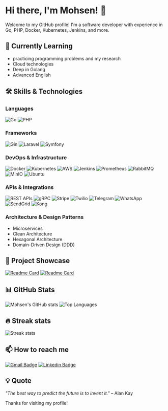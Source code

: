 # Hi there, I'm Mohsen! 👋

Welcome to my GitHub profile! I'm a software developer with experience in Go, PHP, Docker, Kubernetes, Jenkins, and more.

[//]: # (![Profile views]&#40;https://komarev.com/ghpvc/?username=mohsenabedy91&color=green&#41;)

## 🌱 Currently Learning
- practicing programming problems and my research
- Cloud technologies
- Deep in Golang
- Advanced English

## 🛠️ Skills & Technologies
### Languages
![Go](https://img.shields.io/badge/Go-00ADD8?style=for-the-badge&logo=go&logoColor=white)
![PHP](https://img.shields.io/badge/PHP-777BB4?style=for-the-badge&logo=php&logoColor=white)

### Frameworks
![Gin](https://img.shields.io/badge/Gin-00ADD8?style=for-the-badge&logo=go&logoColor=white)
![Laravel](https://img.shields.io/badge/Laravel-FF2D20?style=for-the-badge&logo=laravel&logoColor=white)
![Symfony](https://img.shields.io/badge/Symfony-000000?style=for-the-badge&logo=symfony&logoColor=white)

### DevOps & Infrastructure
![Docker](https://img.shields.io/badge/Docker-2496ED?style=for-the-badge&logo=docker&logoColor=white)
![Kubernetes](https://img.shields.io/badge/Kubernetes-326CE5?style=for-the-badge&logo=kubernetes&logoColor=white)
![AWS](https://img.shields.io/badge/AWS-232F3E?style=for-the-badge&logo=amazon-aws&logoColor=white)
![Jenkins](https://img.shields.io/badge/Jenkins-D24939?style=for-the-badge&logo=jenkins&logoColor=white)
![Prometheus](https://img.shields.io/badge/Prometheus-E6522C?style=for-the-badge&logo=prometheus&logoColor=white)
![RabbitMQ](https://img.shields.io/badge/RabbitMQ-FF6600?style=for-the-badge&logo=rabbitmq&logoColor=white)
![MinIO](https://img.shields.io/badge/MinIO-00C3A0?style=for-the-badge&logo=minio&logoColor=white)
![Ubuntu](https://img.shields.io/badge/Ubuntu-E95420?style=for-the-badge&logo=ubuntu&logoColor=white)

### APIs & Integrations
![REST APIs](https://img.shields.io/badge/REST-02569B?style=for-the-badge&logo=rest&logoColor=white)
![gRPC](https://img.shields.io/badge/gRPC-00ADD8?style=for-the-badge&logo=go&logoColor=white)
![Stripe](https://img.shields.io/badge/Stripe-008CFF?style=for-the-badge&logo=stripe&logoColor=white)
![Twilio](https://img.shields.io/badge/Twilio-F22F46?style=for-the-badge&logo=twilio&logoColor=white)
![Telegram](https://img.shields.io/badge/Telegram-2CA5E0?style=for-the-badge&logo=telegram&logoColor=white)
![WhatsApp](https://img.shields.io/badge/WhatsApp-25D366?style=for-the-badge&logo=whatsapp&logoColor=white)
![SendGrid](https://img.shields.io/badge/SendGrid-00BFFF?style=for-the-badge&logo=sendgrid&logoColor=white)
![Kong](https://img.shields.io/badge/Kong-00ADD8?style=for-the-badge&logo=go&logoColor=white)

### Architecture & Design Patterns
- Microservices
- Clean Architecture
- Hexagonal Architecture
- Domain-Driven Design (DDD)

## 🚀 Project Showcase
[![Readme Card](https://github-readme-stats.vercel.app/api/pin/?username=mohsenabedy91&repo=polyglot-sentences)](https://github.com/mohsenabedy91/polyglot-sentences)
[![Readme Card](https://github-readme-stats.vercel.app/api/pin/?username=mohsenabedy91&repo=news-aggregator)](https://github.com/mohsenabedy91/news-aggregator)

## 📊 GitHub Stats
![Mohsen's GitHub stats](https://github-readme-stats.vercel.app/api?username=mohsenabedy91&show_icons=true&theme=radical&count_private=true&cache=1)
![Top Languages](https://github-readme-stats.vercel.app/api/top-langs/?username=mohsenabedy91&langs_count=8&hide=css,html&layout=compact&theme=radical&count_private=true&cache=1)

## 🔥 Streak stats
![Streak stats](http://github-readme-streak-stats.herokuapp.com?user=mohsenabedy91&theme=radical)

## 📫 How to reach me
[![Gmail Badge](https://img.shields.io/badge/Gmail-D14836?style=for-the-badge&logo=gmail&logoColor=white)](mailto:mohsenabedy1991@gmail.com) 
[![Linkedin Badge](https://img.shields.io/badge/LinkedIn-0077B5?style=for-the-badge&logo=linkedin&logoColor=white)](https://www.linkedin.com/in/mohsen-abedy/)

## 💡 Quote
_"The best way to predict the future is to invent it."_ – Alan Kay

Thanks for visiting my profile!
